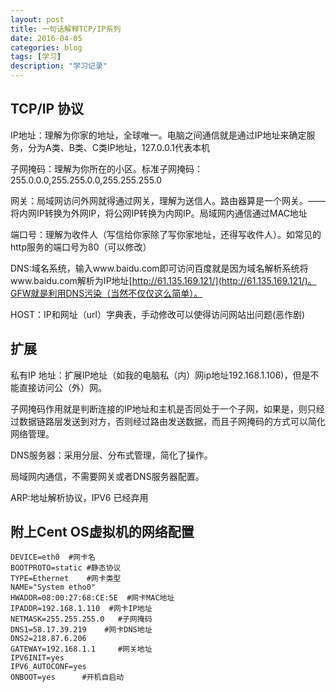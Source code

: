 ```yaml
---
layout: post
title: 一句话解释TCP/IP系列
date: 2016-04-05
categories: blog
tags: [学习]
description: "学习记录"
---
```

## TCP/IP 协议

IP地址：理解为你家的地址，全球唯一。电脑之间通信就是通过IP地址来确定服务，分为A类、B类、C类IP地址，127.0.0.1代表本机

子网掩码：理解为你所在的小区。标准子网掩码：255.0.0.0,255.255.0.0,255.255.255.0

网关：局域网访问外网就得通过网关，理解为送信人。路由器算是一个网关。——将内网IP转换为外网IP，将公网IP转换为内网IP。局域网内通信通过MAC地址

端口号：理解为收件人（写信给你家除了写你家地址，还得写收件人）。如常见的http服务的端口号为80（可以修改）

DNS:域名系统，输入www.baidu.com即可访问百度就是因为域名解析系统将www.baidu.com解析为IP地址[http://61.135.169.121/](http://61.135.169.121/)。GFW就是利用DNS污染（当然不仅仅这么简单）。

HOST：IP和网址（url）字典表，手动修改可以使得访问网站出问题(恶作剧)


## 扩展

私有IP 地址：扩展IP地址（如我的电脑私（内）网ip地址192.168.1.106)，但是不能直接访问公（外）网。

子网掩码作用就是判断连接的IP地址和主机是否同处于一个子网，如果是，则只经过数据链路层发送到对方，否则经过路由发送数据，而且子网掩码的方式可以简化网络管理。

DNS服务器：采用分层、分布式管理，简化了操作。

局域网内通信，不需要网关或者DNS服务器配置。

ARP:地址解析协议，IPV6 已经弃用



## 附上Cent OS虚拟机的网络配置
```
DEVICE=eth0  #网卡名
BOOTPROTO=static #静态协议
TYPE=Ethernet    #网卡类型
NAME="System etho0"
HWADDR=08:00:27:68:CE:5E  #网卡MAC地址
IPADDR=192.168.1.110  #网卡IP地址
NETMASK=255.255.255.0   #子网掩码
DNS1=58.17.39.219    #网卡DNS地址
DNS2=218.87.6.206
GATEWAY=192.168.1.1     #网关地址
IPV6INIT=yes
IPV6_AUTOCONF=yes
ONBOOT=yes      #开机自启动

```
